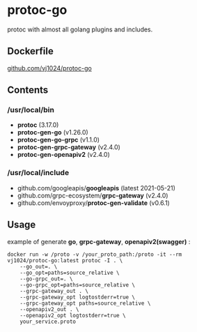 # protoc-go
protoc with almost all golang plugins and includes.

## Dockerfile
[github.com/vj1024/protoc-go](https://github.com/vj1024/protoc-go/blob/main/Dockerfile)

## Contents

### /usr/local/bin
- **protoc** (3.17.0)
- **protoc-gen-go** (v1.26.0)
- **protoc-gen-go-grpc** (v1.1.0)
- **protoc-gen-grpc-gateway** (v2.4.0)
- **protoc-gen-openapiv2** (v2.4.0)

### /usr/local/include
- github.com/googleapis/**googleapis** (latest 2021-05-21)
- github.com/grpc-ecosystem/**grpc-gateway** (v2.4.0)
- github.com/envoyproxy/**protoc-gen-validate** (v0.6.1)


## Usage

example of generate **go**, **grpc-gateway**, **openapiv2(swagger)** :

```
docker run -w /proto -v /your_proto_path:/proto -it --rm vj1024/protoc-go:latest protoc -I . \
    --go_out=. \
    --go_opt=paths=source_relative \
    --go-grpc_out=. \
    --go-grpc_opt=paths=source_relative \
    --grpc-gateway_out . \
    --grpc-gateway_opt logtostderr=true \
    --grpc-gateway_opt paths=source_relative \
    --openapiv2_out . \
    --openapiv2_opt logtostderr=true \
    your_service.proto
```
